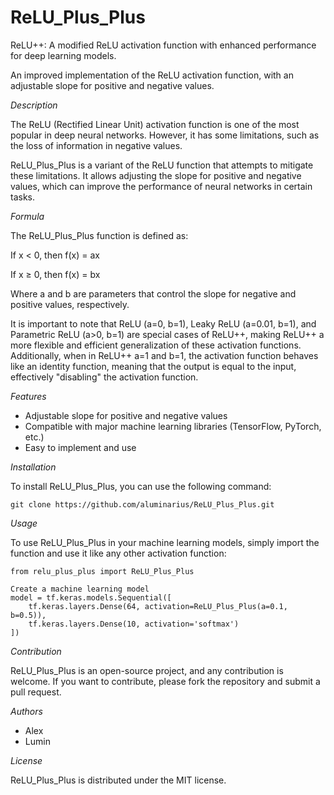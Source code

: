# ReLU_Plus_Plus

ReLU++: A modified ReLU activation function with enhanced performance for deep learning models.

An improved implementation of the ReLU activation function, with an adjustable slope for positive and negative values.

_Description_

The ReLU (Rectified Linear Unit) activation function is one of the most popular in deep neural networks. However, it has some limitations, such as the loss of information in negative values.

ReLU_Plus_Plus is a variant of the ReLU function that attempts to mitigate these limitations. It allows adjusting the slope for positive and negative values, which can improve the performance of neural networks in certain tasks.

_Formula_

The ReLU_Plus_Plus function is defined as:

If x < 0, then f(x) = ax

If x ≥ 0, then f(x) = bx

Where a and b are parameters that control the slope for negative and positive values, respectively.

It is important to note that ReLU (a=0, b=1), Leaky ReLU (a=0.01, b=1), and Parametric ReLU (a>0, b=1) are special cases of ReLU++, making ReLU++ a more flexible and efficient generalization of these activation functions. Additionally, when in ReLU++ a=1 and b=1, the activation function behaves like an identity function, meaning that the output is equal to the input, effectively "disabling" the activation function.

_Features_

- Adjustable slope for positive and negative values
- Compatible with major machine learning libraries (TensorFlow, PyTorch, etc.)
- Easy to implement and use

_Installation_

To install ReLU_Plus_Plus, you can use the following command:

```
git clone https://github.com/aluminarius/ReLU_Plus_Plus.git
```

_Usage_

To use ReLU_Plus_Plus in your machine learning models, simply import the function and use it like any other activation function:

```
from relu_plus_plus import ReLU_Plus_Plus

Create a machine learning model
model = tf.keras.models.Sequential([
    tf.keras.layers.Dense(64, activation=ReLU_Plus_Plus(a=0.1, b=0.5)),
    tf.keras.layers.Dense(10, activation='softmax')
])
```

_Contribution_

ReLU_Plus_Plus is an open-source project, and any contribution is welcome. If you want to contribute, please fork the repository and submit a pull request.

_Authors_
- Alex
- Lumin

_License_

ReLU_Plus_Plus is distributed under the MIT license.
